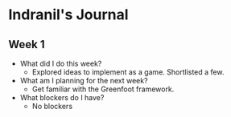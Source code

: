 # Indranil's Journal

## Week 1
- What did I do this week?
    - Explored ideas to implement as a game. Shortlisted a few.
- What am I planning for the next week?
    - Get familiar with the Greenfoot framework.
- What blockers do I have?
    - No blockers
